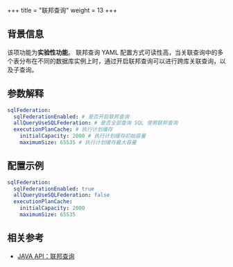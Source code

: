 +++
title = "联邦查询"
weight = 13
+++

## 背景信息

该项功能为**实验性功能**。
联邦查询 YAML 配置方式可读性高，当关联查询中的多个表分布在不同的数据库实例上时，通过开启联邦查询可以进行跨库关联查询，以及子查询。

## 参数解释

```yaml
sqlFederation:
  sqlFederationEnabled: # 是否开启联邦查询
  allQueryUseSQLFederation: # 是否全部查询 SQL 使用联邦查询
  executionPlanCache: # 执行计划缓存
    initialCapacity: 2000 # 执行计划缓存初始容量
    maximumSize: 65535 # 执行计划缓存最大容量
```

## 配置示例

```yaml
sqlFederation:
  sqlFederationEnabled: true
  allQueryUseSQLFederation: false
  executionPlanCache:
    initialCapacity: 2000
    maximumSize: 65535
```

## 相关参考

- [JAVA API：联邦查询](/cn/user-manual/shardingsphere-jdbc/java-api/rules/sql-federation/)
